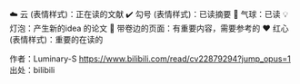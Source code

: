 ☁️ 云 (表情样式)：正在读的文献
✔️ 勾号 (表情样式)：已读摘要
🎈 气球：已读
💡 灯泡：产生新的idea 的论文
📃 带卷边的页面：有重要内容，需要参考的
❤️ 红心 (表情样式)：重要的在读的 

作者：Luminary-S https://www.bilibili.com/read/cv22879294?jump_opus=1 出处：bilibili